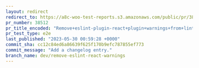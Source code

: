 ```yaml
---
layout: redirect
redirect_to: https://a8c-woo-test-reports.s3.amazonaws.com/public/pr/38512/e2e/index.html
pr_number: 38512
pr_title_encoded: "Remove+eslint-plugin-react+plugin+warnings+from+lint"
pr_test_type: e2e
last_published: "2023-05-30 00:59:28 +0000"
commit_sha: cc12c84ed6a86639f625f170b9efc787855ef773
commit_message: "Add a changelog entry."
branch_name: dev/remove-eslint-react-warnings
---
```

